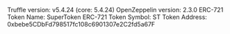 Truffle version: v5.4.24 (core: 5.4.24)
OpenZeppelin version: 2.3.0
ERC-721 Token Name: SuperToken
ERC-721 Token Symbol: ST
Token Address: 0xbebe5CDbFd798517fc108c6901307e2C2fd5a67F